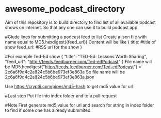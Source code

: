 # awesome_podcast_directory
Aim of this repository is to build directory to find list of all available podcast shows on internet. 
So that any one can use it to build podcast app

#Giude lines for submitting a podcast feed to list
Create a json file with name equal to MD5.hexdigest({feed_url}) 
Content will be like 
{
    title: #title of show
    feed_url: #RSS url for the show
}

#For example 
Ted-Ed show
{
    "title": "TED-Ed: Lessons Worth Sharing",
    "feed_url": "http://feeds.feedburner.com/Ted-edPodcast"
}
File name will be MD5.hexdigest("http://feeds.feedburner.com/Ted-edPodcast") = 2c6a6f9d4c2a824c5b6be973ef3e863a
So file name will be 2c6a6f9d4c2a824c5b6be973ef3e863a.json

Use https://cryptii.com/pipes/md5-hash to get md5 value for url

#Last step
Put file into index folder and to a pull request

#Note
First generate  md5 value for url and search for string in index folder to find if some one has already submmited.



